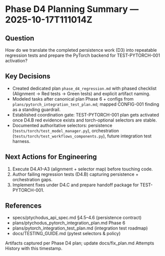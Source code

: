 # Phase D4 Planning Summary — 2025-10-17T111014Z

## Question
How do we translate the completed persistence work (D3) into repeatable regression tests and prepare the PyTorch backend for TEST-PYTORCH-001 activation?

## Key Decisions
- Created dedicated plan `phase_d4_regression.md` with phased checklist (Alignment → Red tests → Green tests) and explicit artifact naming.
- Modeled tasks after canonical plan Phase 6 + configs from `plans/pytorch_integration_test_plan.md`; mapped CONFIG-001 finding as a standing guardrail.
- Established coordination gate: TEST-PYTORCH-001 plan gets activated once D4.B red evidence exists and torch-optional selectors are stable.
- Documented authoritative selectors: persistence (`tests/torch/test_model_manager.py`), orchestration (`tests/torch/test_workflows_components.py`), future integration test harness.

## Next Actions for Engineering
1. Execute D4.A1–A3 (alignment + selector map) before touching code.
2. Author failing regression tests (D4.B) capturing persistence + orchestration gaps.
3. Implement fixes under D4.C and prepare handoff package for TEST-PYTORCH-001.

## References
- specs/ptychodus_api_spec.md §4.5–4.6 (persistence contract)
- plans/ptychodus_pytorch_integration_plan.md Phase 6
- plans/pytorch_integration_test_plan.md (integration test roadmap)
- docs/TESTING_GUIDE.md (pytest selectors & policy)

Artifacts captured per Phase D4 plan; update docs/fix_plan.md Attempts History with this timestamp.
